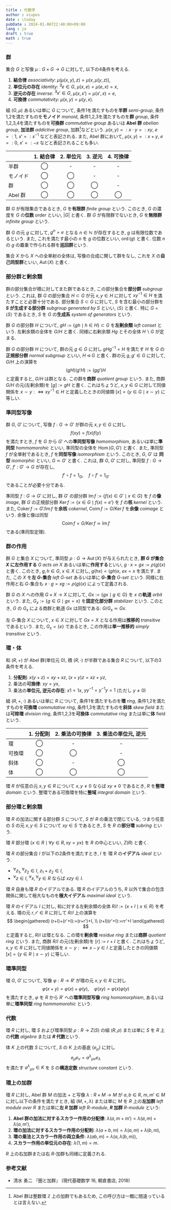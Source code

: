 ```yaml
---
title : 代数学
author : xiupos
date : \today
pubDate : 2024-01-06T22:40:00+09:00
lang : ja
draft : true
math : true
---
```


### 群

集合 $G$ と写像 $μ:G×G→G$ に対して, 以下の4条件を考える.

1. **結合律** *associativity*: $μ(μ(x,y),z)=μ(x,μ(y,z))$,
2. **単位元の存在** *identity*: ${}^∃e∈G$, $μ(x,e)=μ(e,x)=x$,
3. **逆元の存在** *inverse*: ${}^∃x'∈G$, $μ(x,x')=μ(x',x)=e$,
4. **可換律** *commutativity*: $μ(x,y)=μ(y,x)$.

組 $(G,μ)$ あるいは単に $G$ について, 条件1を満たすものを**半群** *semi-group*, 条件1,2を満たすものを**モノイド** *monoid*, 条件1,2,3を満たすものを**群** *group*, 条件1,2,3,4を満たすものを**可換群** *commutative group* あるいは **Abel 群** *abelian group*, **加法群** _addictive group_, 加群[^addictive-group]などという. $μ(x, y) =: x ⋅ y =: xy$, $e =: 1$, $x' =: x^{-1}$ などと表記される. また, Abel 群において, $μ(x,y)=:x+y$, $e=:0$, $x'=:-x$ などと表記されることも多い.

[^addictive-group]: Abel 群は整数環 $\mathbb{Z}$ 上の加群でもあるため, この呼び方は一概に間違っているとは言えない.

|        | 1. 結合律 | 2. 単位元 | 3. 逆元 | 4. 可換律 |
| :----- | :----: | :----: | :---: | :----: |
| 半群     |   ◯    |   -    |   -   |   -    |
| モノイド   |   ◯    |   ◯    |   -   |   -    |
| 群      |   ◯    |   ◯    |   ◯   |   -    |
| Abel 群 |   ◯    |   ◯    |   ◯   |   ◯    |

群 $G$ が有限集合であるとき, $G$ を**有限群** *finite group* という. このとき, $G$ の濃度を $G$ の**位数** *order* といい, $|G|$ と書く. 群 $G$ が有限群でないとき, $G$ を**無限群** *infinite group* という.

群 $G$ の元 $g$ に対して, $g^n = e$ となる $n ∈ ℕ$ が存在するとき, $g$ は有限位数であるという. また, これを満たす最小の $n$ を $g$ の位数といい, $\operatorname*{ord}(g)$ と書く. 位数 $n$ の $g$ の羃乗で作られる群を**巡回群**という.

集合 $X$ から $X$ への全単射の全体は, 写像の合成に関して群をなし, これを $X$ の**自己同型群**といい, $\operatorname*{Aut}(X)$ と書く.

### 部分群と剰余類

群の部分集合が積に対してまた群であるとき, この部分集合を**部分群** _subgroup_ という. これは, 群 $G$ の部分集合 $H⊂G$ が元 $x,y∈H$ に対して $xy^{-1}∈H$ を満たすことと必要十分である. 部分集合 $S ⊂ G$ に対して, $S$ を含む最小の部分群を **$S$ が生成する部分群** *subgroup generated by $S$* といい, $⟨S⟩$ と書く. 特に $G = ⟨S⟩$ であるとき, $S$ を $G$ の**生成系** *system of generators* という.

群 $G$ の部分群 $H$ について, $gH := \{ gh \mid h ∈ H \} ⊂ G$ を**左剰余類** *left conset* という. 左剰余類の全体を $G/H$ と書く. 同様に右剰余類 $Hg$ とその全体 $H \backslash G$ が定まる.

群 $G$ の部分群 $H$ について, 群の元 $g ∈ G$ に対し $gHg^{-1} = H$ を満たす $H$ を $G$ の**正規部分群** *normal subgroup* といい, $H \triangleleft G$ と書く. 群の元 $g, g' ∈ G$ に対して, $G/H$ 上の演算を
$$
(gH)(g'H) := (gg')H
$$
と定義すると, $G/H$ は群となる. この群を**商群** *quotient group* という. また, 商群 $G/H$ の元(左剰余類)を $[g]:=gH$ と書く. これはちょうど, $x,y∈G$ に対して同値関係を $x∼y:⇔xy^{-1}∈H$ と定義したときの同値類 $[x]=\{y∈G \mid x∼y\}$ に等しい.

### 準同型写像

群 $G$, $G'$ について, 写像 $f : G → G'$ が群の元 $x, y ∈ G$ に対し
$$
f(xy) = f(x) f(y)
$$
を満たすとき, $f$ を $G$ から $G'$ への**準同型写像** *homomorphism*, あるいは単に**準同型** *hommomorohic* といい, 準同型の全体を $\operatorname*{Hom}(G,G')$ と書く. また, 準同型 $f$ が全単射であるとき, $f$ を**同型写像** *isomorphism* という. このとき, $G$, $G'$ は **同型** *isomorphic* といい, $G ≃ G'$ と書く. これは, 群 $G$, $G'$ に対し, 準同型 $f:G→G'$, $f':G'→G$ が存在し,
$$
f' \circ f = 1_G, \quad f \circ f' = 1_{G'}
$$
であることが必要十分である.

準同型 $f : G → G'$ に対し, 群 $G'$ の部分群 $\operatorname*{Im}f:=\{f(x)∈G' \mid x∈G\}$ を $f$ の**像** *image*, 群 $G$ の正規部分群 $\operatorname*{Ker}f:=\{x∈G \mid f(x)=e'\}$ を $f$ の**核** *kernel* という. また, $\operatorname*{Coker}f:=G'/\operatorname*{Im}f$ を**余核** *cokernel*, $\operatorname*{Coim}f:=G/\operatorname*{Ker}f$ を**余像** *coimage* という. 余像と像は同型
$$
\operatorname*{Coim} f = G/\operatorname*{Ker} f ≃ \operatorname*{Im} f
$$
である(準同型定理).

### 群の作用

群 $G$ と集合 $X$ について, 準同型 $ρ:G→\operatorname*{Aut}(X)$ が与えられたとき, **群 $G$ が集合 $X$ に左作用する** *$G$ acts on $X$* あるいは単に**作用する**といい, $g⋅x=gx:=ρ(g)(x)$ と書く. このとき, $g,h∈G$, $x∈X$ に対し, $g(hx)=(gh)x$, $ex=x$ を満たす. また, この $X$ を**左 $G$-集合** *left $G$-set* あるいは単に **$G$-集合** *$G$-set* という. 同様に右作用と右 $G$-集合も $x⋅g=xg:=ρ(g)(x)$ によって定義される.

群 $G$ の $X$ への作用 $G×X→X$ に対して, $Gx:=\{gx \mid g∈G\}$ を $x$ の**軌道** *orbit* という. また, $G_x:=\{g∈G \mid gx=x\}$ を**固定化部分群** *stabilizer* という. このとき, $G$ の $G_x$ による商群と軌道 $Gx$ は同型である: $G/G_x≃Gx$.

左 $G$-集合 $X$ について, $x∈X$ に対して $Gx=X$ となる作用は**推移的** *transitive* であるという. また, $G_x=\{e\}$ であるとき, この作用は**単一推移的** *simply transitive* という.

### 環・体

和 $(R,+)$ が Abel 群(単位元 $0$), 積 $(R,⋅)$ が半群である集合 $R$ について, 以下の3条件を考える.

1. **分配則**: $x(y+z)=xy+xz$, $(x+y)z=xz+yz$,
2. 乗法の**可換律**: $xy=yx$,
3. 乗法の**単位元, 逆元の存在**: $x1=1x$, $yy^{-1}=y^{-1}y=1$ (ただし $y≠0$)

組 $(R,+,⋅)$ あるいは単に $R$ について, 条件1を満たすものを**環** *ring*, 条件1,2を満たすものを**可換環** *commutative ring*, 条件1,3を満たすものを**斜体** *skew field* または**可除環** *division ring*, 条件1,2,3を**可換体** *commutative ring* または単に**体** field という.

|     | 1. 分配則 | 2. 乗法の可換律 | 3. 乗法の単位元, 逆元 |
| :-- | :----: | :-------: | :-----------: |
| 環   |   ◯    |     -     |       -       |
| 可換環 |   ◯    |     ◯     |       -       |
| 斜体  |   ◯    |     -     |       ◯       |
| 体   |   ◯    |     ◯     |       ◯       |

環 $R$ が任意の元 $x,y∈R$ について $x,y≠0$ ならば $xy≠0$ であるとき, $R$ を**整環** *domain* という. 整環である可換環を特に**整域** *integral domain* という.

### 部分環と剰余類

環 $R$ の加法に関する部分群 $S$ について, $S$ が $R$ の乗法で閉じている, つまり任意の $S$ の元 $x, y ∈ S$ について $xy ∈ S$ であるとき, $S$ を $R$ の**部分環** *subring* という.

環 $R$ 部分環 $\{x∈R \mid ∀y∈R,xy=yx\}$ を $R$ の中心といい, $Z(R)$ と書く.

環 $R$ の部分集合 $I$ が以下の2条件を満たすとき, $I$ を 環 $R$ の**イデアル** _ideal_ という.

- ${}^∀z_1,{}^∀z_2∈I$, $z_1+z_2∈I$,
- ${}^∀z∈I$, ${}^∀x,{}^∀y∈R$ ならば $xzy∈I$.

環 $R$ 自身も環 $R$ のイデアルである. 環 $R$ のイデアルのうち, $R$ 以外で集合の包含関係に関して極大なものを**極大イデアル** *maximal ideal* という.

環 $R$ のイデアル $I$ に対し, 和に対する左剰余類の全体 $R/I:=\{x+I \mid x∈R\}$ を考える. 環の元 $r,r'∈R$ に対して $R/I$ 上の演算を
$$
\begin{gathered}
  (r+I)+(r'+I):=(r+r')+I, \\
  (r+I)(r'+I):=rr'+I
\end{gathered}
$$
と定義すると, $R/I$ は環となる. この環を**剰余環** _residue ring_ または**商群** _quotient ring_ という. また, 商群 $R/I$ の元(左剰余類)を $[r]:=r+I$ と書く. これはちょうど, $x,y∈R$ に対して同値関係を $x∼y:⇔x-y∈I$ と定義したときの同値類 $[x]=\{y∈R \mid x∼y\}$ に等しい.

### 環準同型

環 $G$, $G'$ について, 写像 $φ : R → R'$ が環の元 $x, y ∈ R$ に対し
$$
φ(x+y)=φ(x)+φ(y),\quad φ(xy)=φ(x)φ(y)
$$
を満たすとき, $φ$ を $R$ から $R'$ への**環準同型写像** *ring homomorphism*, あるいは単に**環準同型** *ring hommomorohic* という.

### 代数

環 $R$ に対し, 環 $S$ および環準同型 $ρ:R→Z(S)$ の組 $(R,ρ)$ または単に $S$ を $R$ 上の**代数** *algebra* または **$R$ 代数**という.

体 $K$ 上の代数 $S$ について, $S$ の $K$ 上の基底 $\{e_μ\}$ に対し
$$
e_μ e_ν = {a^λ}_{μν} e_λ
$$
を満たす ${a^λ}_{μν}∈K$ を $S$ の**構造定数** *structure constant* という.

### 環上の加群

環 $R$ に対し, Abel 群 $M$ の加法 $+$ と写像 $λ:R×M→M$ が $a,b∈R$, $m,m'∈M$ に対し以下の条件を満たすとき, 組 $(M,+,λ)$ または単に $M$ を $R$ 上の**左加群** *left module over $R$* または単に**左 $R$ 加群** *left $R$-module*, **$R$ 加群** *$R$-module* という:

1. **Abel 群の加法に対するスカラー作用の分配律**: $λ(a,m+m')=λ(a,m)+λ(a,m')$,
2. **環の加法に対するスカラー作用の分配則**: $λ(a+b,m)=λ(a,m)+λ(b,m)$,
3. **環の乗法とスカラー作用の両立条件**: $λ(ab,m)=λ(a,λ(b,m))$,
4. **スカラー作用の単位元の存在**: $λ(1,m)=m$.

$R$ 上の右加群または右 $R$-加群も同様に定義される.

### 参考文献

- 清水 勇二 『圏と加群』 (現代基礎数学 16, 朝倉書店, 2018)
